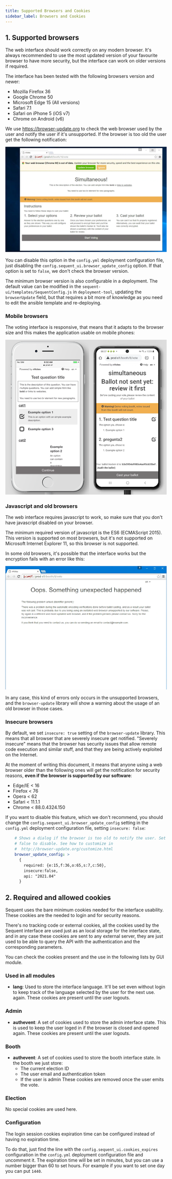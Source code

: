 ```yaml
---
title: Supported Browsers and Cookies
sidebar_label: Browsers and Cookies
---
```


## 1. Supported browsers

The web interface should work correctly on any modern browser. It's
always recommended to use the most updated version of your favourite browser to
have more security, but the interface can work on older versions if required.

The interface has been tested with the following browsers version and newer:

 * Mozilla Firefox 36
 * Google Chrome 50
 * Microsoft Edge 15 (All versions)
 * Safari 7.1
 * Safari on iPhone 5 (iOS v7)
 * Chrome on Android (v6)

We use https://browser-update.org to check the web browser used by the user
and notify the user if it's unsupported. If the browser is too old the user 
get the following notification:

![browser-update notification with Chrome 50](./assets/old-browser-error2.png "browser-update notification")

You can disable this option in the `config.yml` deployment configuration file, 
just disabling the `config.sequent_ui.browser_update_config` option. If that 
option is set to `false`, we don't check the browser version.

The minimum browser version is also configurable in a deployment. The default
value can be modified in the `sequent-ui/templates/SequentConfig.js` in 
`deployment-tool`, updating the `browserUpdate` field, but that requires a bit 
more of knowledge as you need to edit the ansible template and re-deploying.

### Mobile browsers

The voting interface is responsive, that means that it adapts to the browser
size and this makes the application usable on mobile phones:

![Voting on smart phones](./assets/mobile.png "Voting on smart phones")

### Javascript and old browsers

The web interface requires javascript to work, so make sure that you don't have
javascript disabled on your browser.

The minimum required version of javascript is the ES6 (ECMAScript 2015). This
version is supported on most browsers, but it's not supported on Microsoft
Internet Explorer 11, so this browser is not supported.

In some old browsers, it's possible that the interface works but the encryption
fails with an error like this:

![Ballot encoding error](./assets/old-browser-error1.png "Ballot encoding error")

In any case, this kind of errors only occurs in the unsupported browsers, and
the `browser-update` library will show a warning about the usage of an old
browser in those cases.

### Insecure browsers

By default, we set `insecure: true` setting of the `browser-update` library. 
This means that all browser that are severely insecure get notified. "Severely
insecure" means that the browser has security issues that allow remote code 
execution and similar stuff, and that they are being actively exploited on 
the Internet.

At the moment of writing this document, it means that anyone using a web browser
older than the following ones will get the notification for security reasons, 
**even if the browser is supported by our software**:

 - Edge/IE < 16
 - Firefox < 76
 - Opera < 62
 - Safari < 11.1.1
 - Chrome < 88.0.4324.150

If you want to disable this feature, which we don't recommend, you should change
the `config.sequent_ui.browser_update_config` setting in the `config.yml` 
deployment configuration file, setting `insecure: false`:

```yaml title="config.yml fragment" {7}
    # Shows a dialog if the browser is too old to notify the user. Set this to
    # false to disable. See how to customize in
    #  http://browser-update.org/customize.html
    browser_update_config: >
      {
        required: {e:15,f:36,o:65,s:7,c:50},
        insecure:false,
        api: "2021.04"
      }
```

## 2. Required and allowed cookies

Sequent uses the bare minimum cookies needed for the interface usability. These
cookies are the needed to login and for security reasons.

There's no tracking code or external cookies, all the cookies used by the
Sequent interface are used just as an local storage for the interface state, and
in any case these cookies are sent to any external server, they are just used
to be able to query the API with the authentication and the corresponding
parameters.

You can check the cookies present and the use in the following lists by GUI
module.

### Used in all modules

 * **lang**: Used to store the interface language. It'll be set even without
   login to keep track of the language selected by the user for the next use.
   again. These cookies are present until the user logouts.

### Admin

 * **authevent**: A set of cookies used to store the admin interface state.
   This is used to keep the user loged in if the browser is closed and opened
   again. These cookies are present until the user logouts.

### Booth

 * **authevent**: A set of cookies used to store the booth interface state.
   In the booth we just store:
    * The current election ID
    * The user email and authentication token
    * If the user is admin
   These cookies are removed once the user emits the vote.

### Election

No special cookies are used here.

### Configuration

The login session cookies expiration time can be configured instead of having 
no expiration time.

To do that, just find the line with the `config.sequent_ui.cookies_expires` 
configuration in the `config.yml` deployment configuration file and uncomment 
it. The expiration time  will be set in minutes, but you can use a number 
bigger than 60 to set hours. For example if you want to set one day you can 
put `1440`.
